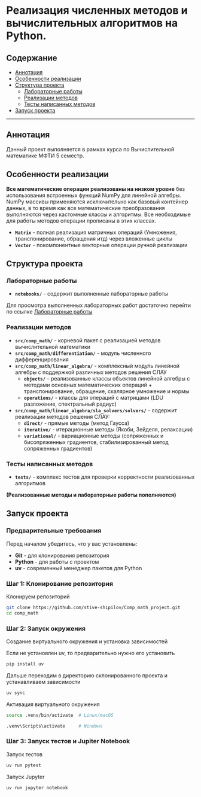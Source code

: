 # Реализация численных методов и вычислительных алгоритмов на Python.

## Содержание
- [Аннотация](#аннотация)
- [Особенности реализации](#особенности-реализации)
- [Структура проекта](#структура-проекта)
    - [Лабораторные работы](#лабораторные-работы)
    - [Реализации методов](#реализации-методов)
    - [Тесты написанных методов](#тесты-написанных-методов)
- [Запуск проекта](#запуск-проекта)

---

## Аннотация
Данный проект выполняется в рамках курса по Вычислительной математике МФТИ 5 семестр.

## Особенности реализации

**Все математические операции реализованы на низком уровне** без использования встроенных функций NumPy для линейной алгебры. NumPy массивы применяются исключительно как базовый контейнер данных, в то время как все математические преобразования выполняются через кастомные классы и алгоритмы. Все необходимые для работы методов операции прописаны в этих классах.
- **`Matrix`** - полная реализация матричных операций (Умножения, транспонирование, обращения итд) через вложенные циклы
- **`Vector`** - покомпонентные векторные операции ручной реализации

## Структура проекта

### Лабораторные работы
- **`notebooks/`** - содержит выполненные лабораторные работы

Для просмотра выполненных лабораторных работ достаточно перейти по ссылке [Лабораторные работы](https://github.com/stive-shipilov/Comp_math_project/tree/master/notebooks)
### Реализации методов
- **`src/comp_math/`** - корневой пакет с реализацией методов вычислительной математики
- **`src/comp_math/differentiation/`** - модуль численного дифференцирования
- **`src/comp_math/linear_algebra/`** - комплексный модуль линейной алгебры с поддержкой различных методов решения СЛАУ
  - **`objects/`** - реализованные классы объектов линейной алгебры с методами основных математических операций + транспонирование, обращение, скалярное умножение и нормы
  - **`operations/`** - классы для операций с матрицами (LDU разложение, спектральный радиус)
- **`src/comp_math/linear_algebra/sla_solvers/solvers/`** - содержит реализации методов решения СЛАУ:
  - **`direct/`** - прямые методы (метод Гаусса)
  - **`iterative/`** - итерационные методы (Якоби, Зейделя, релаксации)
  - **`variational/`** - вариационные методы (сопряженных и бисопряженных градиентов, стабилизированный метод сопряженных градиентов)

### Тесты написанных методов
- **`tests/`** - комплекс тестов для проверки корректности реализованных алгоритмов

**(Реализованные методы и лабораторные работы пополняются)**
## Запуск проекта
### Предварительные требования

Перед началом убедитесь, что у вас установлены:
- **Git** - для клонирования репозитория
- **Python** - для работы с проектом
- **uv** - современный менеджер пакетов для Python

### Шаг 1: Клонирование репозитория

Клонируем репозиторий
```bash
git clone https://github.com/stive-shipilov/Comp_math_project.git
cd comp_math
```
### Шаг 2: Запуск окружения

Создание виртуального окружения и установка зависимостей

Если не установлен uv, то предварительно нужно его установить
```bash
pip install uv
```
Дальше переходим в директорию склонированного проекта и устанавливаем зависимости
```bash
uv sync
```

Активация виртуального окружения

```bash
source .venv/bin/activate  # Linux/macOS
```
```bash
.venv\Scripts\activate     # Windows
```
### Шаг 3: Запуск тестов и Jupiter Notebook

Запуск тестов
```bash
uv run pytest
```

Запуск Jupyter
```bash
uv run jupyter notebook
```
